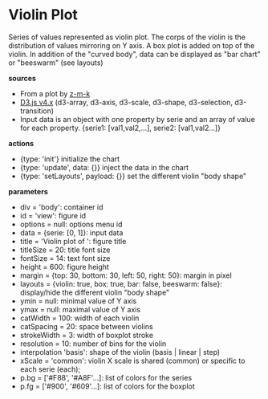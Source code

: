 # Violin Plot
Series of values represented as violin plot. The corps of the violin is the distribution of values mirroring on Y axis. A box plot is added on top of the violin. In addition of the "curved body", data can be displayed as "bar chart" or "beeswarm" (see layouts)

**sources**
* From a plot by [z-m-k](http://bl.ocks.org/z-m-k/5014368)
* [D3.js v4.x](https://github.com/d3/d3/blob/master/API.md) (d3-array, d3-axis, d3-scale, d3-shape, d3-selection, d3-transition)
* Input data is an object with one property by serie and an array of value for each property. {serie1: [val1,val2,...], serie2: [val1,val2...]}

**actions**
* {type: 'init'} initialize the chart
* {type: 'update', data: {}} inject the data in the chart
* {type: 'setLayouts', payload: {}} set the different violin "body shape"

**parameters**
* div = 'body': container id
* id = 'view': figure id
* options = null: options menu id
* data = {serie: [0, 1]}: input data
* title = 'Violin plot of ': figure title
* titleSize = 20: title font size
* fontSize = 14: text font size
* height = 600: figure height
* margin = {top: 30, bottom: 30, left: 50, right: 50}: margin in pixel
* layouts = {violin: true, box: true, bar: false, beeswarm: false}: display/hide the different violin "body shape"
* ymin = null: minimal value of Y axis
* ymax = null: maximal value of Y axis
* catWidth = 100: width of each violin
* catSpacing = 20: space between violins
* strokeWidth = 3: width of boxplot stroke
* resolution = 10: number of bins for the violin
* interpolation 'basis': shape of the violin (basis | linear | step)
* xScale = 'common': violin X scale is shared (common) or specific to each serie (each);
* p.bg = ['#F88', '#A8F'...]: list of colors for the series
* p.fg = ['#900', '#609'...]: list of colors for the boxplot

